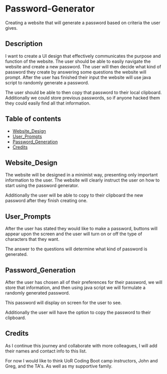 # Password-Generator
Creating a website that will generate a password based on criteria the user gives.


## Description
I want to create a UI design that effectively communicates the purpose and function of the website. The user should be able to easily navigate the website and create a new password. The user will then decide what kind of password they create by answering some questions the website will prompt. After the user has finished their input the website will use java script to randomly generate a password.

The user should be able to then copy that password to their local clipboard. Additionally we could store previous passwords, so if anyone hacked them they could easily find all that information.

## Table of contents

* [Website_Design](#Website_Design)
* [User_Prompts](#User_Prompts)
* [Password_Generation](#Password_Generation)
* [Credits](#Credits)

## Website_Design
The website will be designed in a minimist way, presenting only important information to the user. The website will clearly instruct the user on how to start using the password generator.

Additionally the user will be able to copy to their clipboard the new password after they finish creating one.

## User_Prompts
After the user has stated they would like to make a password, buttons will appear upon the screen and the user will turn on or off the type of characters that they want.

The answer to the questions will determine what kind of password is generated. 

## Password_Generation
After the user has chosen all of their preferences for their password, we will store that information, and then using java script we will formulate a randomly generated password.

This password will display on screen for the user to see.

Additionally the user will have the option to copy the password to their clipboard.

## Credits
As I continue this journey and collaborate with more colleagues, I will add their names and contact info to this list.

For now I would like to think UoR Coding Boot camp instructors, John and Greg, and the TA's. As well as my supportive family.
